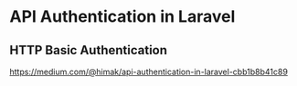 # API Authentication in Laravel

## HTTP Basic Authentication

https://medium.com/@himak/api-authentication-in-laravel-cbb1b8b41c89

